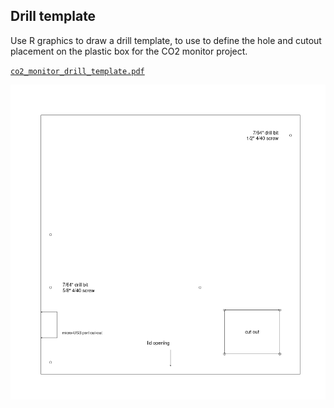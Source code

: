## Drill template

Use R graphics to draw a drill template, to use to define the hole and
cutout placement on the plastic box for the CO2 monitor project.

[`co2_monitor_drill_template.pdf`](co2_monitor_drill_template.pdf)

[![PNG of drill template](co2_monitor_drill_template.png)](co2_monitor_drill_template.pdf)
